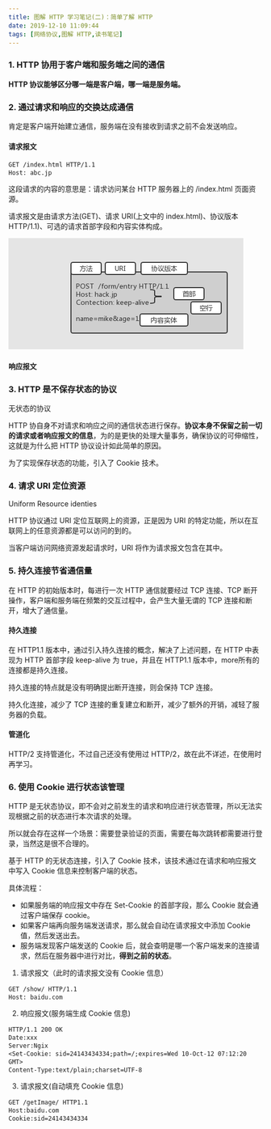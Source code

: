 ```yaml
---
title: 图解 HTTP 学习笔记(二)：简单了解 HTTP
date: 2019-12-10 11:09:44
tags: [网络协议,图解 HTTP,读书笔记]
---
```




### 1. HTTP 协用于客户端和服务端之间的通信

**HTTP 协议能够区分哪一端是客户端，哪一端是服务端。**

### 2. 通过请求和响应的交换达成通信

肯定是客户端开始建立通信，服务端在没有接收到请求之前不会发送响应。

#### 请求报文

```
GET /index.html HTTP/1.1
Host: abc.jp
```
<!-- more -->
这段请求的内容的意思是：请求访问某台 HTTP 服务器上的 /index.html 页面资源。

请求报文是由请求方法(GET)、请求 URI(上文中的 index.html)、协议版本HTTP/1.1)、可选的请求首部字段和内容实体构成。

![dns.jpg](/source/images/2019_12_09_04.jpg)

#### 响应报文


### 3. HTTP 是不保存状态的协议

无状态的协议

HTTP 协自身不对请求和响应之间的通信状态进行保存。**协议本身不保留之前一切的请求或者响应报文的信息**，为的是更快的处理大量事务，确保协议的可伸缩性，这就是为什么把 HTTP 协议设计如此简单的原因。

为了实现保存状态的功能，引入了 Cookie 技术。

### 4. 请求 URI 定位资源

Uniform Resource identies

HTTP 协议通过 URI 定位互联网上的资源，正是因为 URI 的特定功能，所以在互联网上的任意资源都是可以访问的到的。

当客户端访问网络资源发起请求时，URI 将作为请求报文包含在其中。


### 5. 持久连接节省通信量

在 HTTP 的初始版本时，每进行一次 HTTP 通信就要经过 TCP 连接、TCP 断开操作，客户端和服务端在频繁的交互过程中，会产生大量无谓的 TCP 连接和断开，增大了通信量。


#### 持久连接

在 HTTP1.1 版本中，通过引入持久连接的概念，解决了上述问题，在 HTTP 中表现为 HTTP 首部字段 keep-alive 为 true，并且在 HTTP1.1 版本中，more所有的连接都是持久连接。

持久连接的特点就是没有明确提出断开连接，则会保持 TCP 连接。


持久化连接，减少了 TCP 连接的重复建立和断开，减少了额外的开销，减轻了服务器的负载。

#### 管道化

HTTP/2 支持管道化，不过自己还没有使用过 HTTP/2，故在此不详述，在使用时再学习。


### 6. 使用 Cookie 进行状态该管理


HTTP 是无状态协议，即不会对之前发生的请求和响应进行状态管理，所以无法实现根据之前的状态进行本次请求的处理。

所以就会存在这样一个场景：需要登录验证的页面，需要在每次跳转都需要进行登录，当然这是很不合理的。

基于 HTTP 的无状态连接，引入了 Cookie 技术，该技术通过在请求和响应报文中写入 Cookie 信息来控制客户端的状态。

具体流程：


* 如果服务端的响应报文中存在 Set-Cookie 的首部字段，那么 Cookie 就会通过客户端保存 cookie。
* 如果客户端再向服务端发送请求，那么就会自动在请求报文中添加 Cookie值，然后发送出去。
* 服务端发现客户端发送的 Cookie 后，就会查明是哪一个客户端发来的连接请求，然后在服务器中进行对比，**得到之前的状态**。



1. 请求报文（此时的请求报文没有 Cookie 信息）
```
GET /show/ HTTP/1.1
Host: baidu.com
```
2. 响应报文(服务端生成 Cookie 信息)

```
HTTP/1.1 200 OK
Date:xxx
Server:Ngix
<Set-Cookie: sid=24143434334;path=/;expires=Wed 10-Oct-12 07:12:20 GMT>
Content-Type:text/plain;charset=UTF-8
```

3. 请求报文(自动填充 Cookie 信息)

```
GET /getImage/ HTTP1.1
Host:baidu.com
Cookie:sid=24143434334
```
